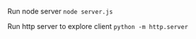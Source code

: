 Run node server ```node server.js``` <br />

Run http server to explore client ```python -m http.server```
